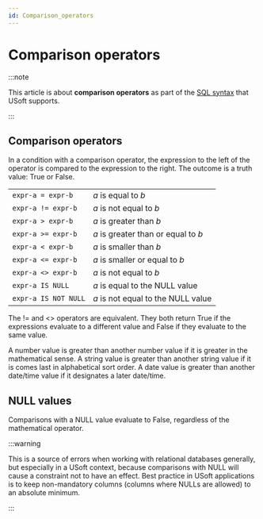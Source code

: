 ```yaml
---
id: Comparison_operators
---
```


# Comparison operators




:::note

This article is about **comparison operators** as part of the [SQL syntax](/Modeller_and_Rules_Engine/SQL_syntax) that USoft supports.

:::

## **Comparison operators**

In a condition with a comparison operator, the expression to the left of the operator is compared to the expression to the right. The outcome is a truth value: True or False.

|        |        |
|--------|--------|
|`expr-a = expr-b`|*a* is equal to *b*|
|`expr-a != expr-b`|*a* is not equal to *b*|
|`expr-a > expr-b`|*a* is greater than *b*|
|`expr-a >= expr-b`|*a* is greater than or equal to *b*|
|`expr-a < expr-b`|*a* is smaller than *b*|
|`expr-a <= expr-b`|*a* is smaller or equal to *b*|
|`expr-a <> expr-b`|*a* is not equal to *b*|
|`expr-a IS NULL`|*a* is equal to the NULL value|
|`expr-a IS NOT NULL`|*a* is not equal to the NULL value|



The != and \<> operators are equivalent. They both return True if the expressions evaluate to a different value and False if they evaluate to the same value.

A number value is greater than another number value if it is greater in the mathematical sense. A string value is greater than another string value if it is comes last in alphabetical sort order. A date value is greater than another date/time value if it designates a later date/time.

## NULL values

Comparisons with a NULL value evaluate to False, regardless of the mathematical operator.


:::warning

This is a source of errors when working with relational databases generally, but especially in a USoft context, because comparisons with NULL will cause a constraint not to have an effect.
Best practice in USoft applications is to keep non-mandatory columns (columns where NULLs are allowed) to an absolute minimum.

:::
